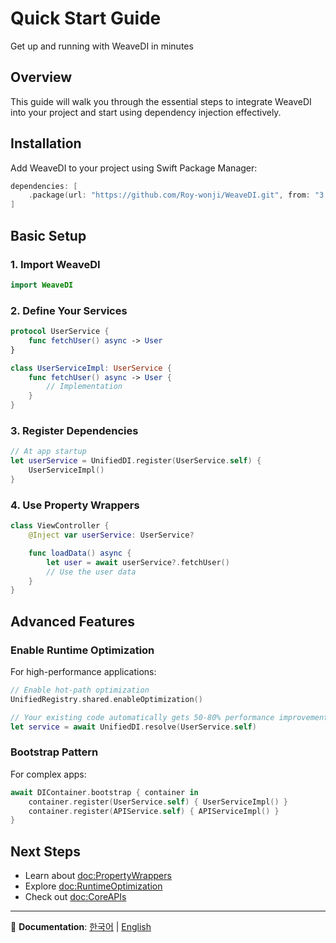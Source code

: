# Quick Start Guide

Get up and running with WeaveDI in minutes

## Overview

This guide will walk you through the essential steps to integrate WeaveDI into your project and start using dependency injection effectively.

## Installation

Add WeaveDI to your project using Swift Package Manager:

```swift
dependencies: [
    .package(url: "https://github.com/Roy-wonji/WeaveDI.git", from: "3.2.0")
]
```

## Basic Setup

### 1. Import WeaveDI

```swift
import WeaveDI
```

### 2. Define Your Services

```swift
protocol UserService {
    func fetchUser() async -> User
}

class UserServiceImpl: UserService {
    func fetchUser() async -> User {
        // Implementation
    }
}
```

### 3. Register Dependencies

```swift
// At app startup
let userService = UnifiedDI.register(UserService.self) {
    UserServiceImpl()
}
```

### 4. Use Property Wrappers

```swift
class ViewController {
    @Inject var userService: UserService?

    func loadData() async {
        let user = await userService?.fetchUser()
        // Use the user data
    }
}
```

## Advanced Features

### Enable Runtime Optimization

For high-performance applications:

```swift
// Enable hot-path optimization
UnifiedRegistry.shared.enableOptimization()

// Your existing code automatically gets 50-80% performance improvement
let service = await UnifiedDI.resolve(UserService.self)
```

### Bootstrap Pattern

For complex apps:

```swift
await DIContainer.bootstrap { container in
    container.register(UserService.self) { UserServiceImpl() }
    container.register(APIService.self) { APIServiceImpl() }
}
```

## Next Steps

- Learn about <doc:PropertyWrappers>
- Explore <doc:RuntimeOptimization>
- Check out <doc:CoreAPIs>

---

📖 **Documentation**: [한국어](../ko.lproj/QuickStart) | [English](QuickStart)